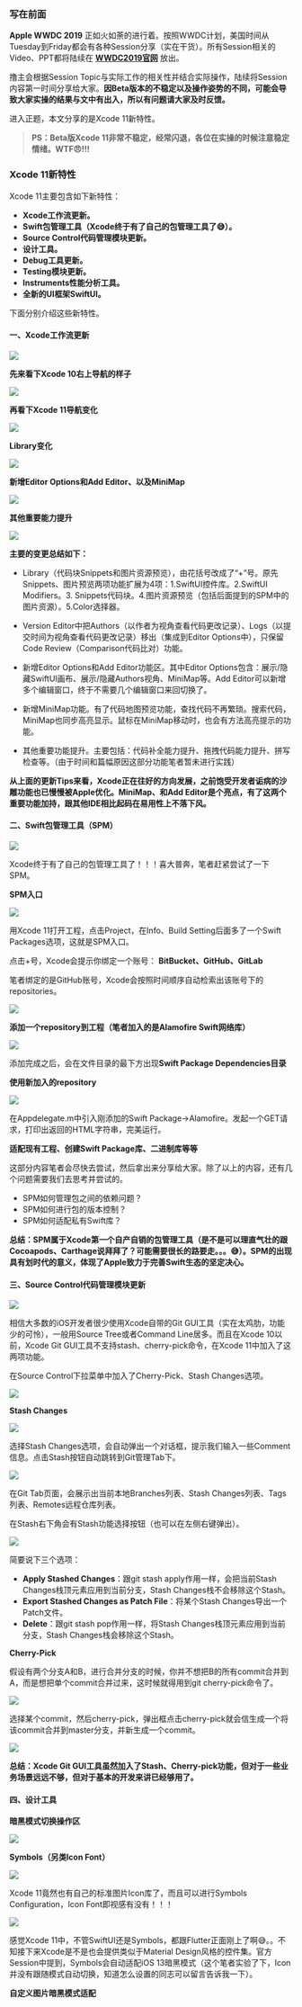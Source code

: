 ### 写在前面
**Apple WWDC 2019** 正如火如荼的进行着。按照WWDC计划，美国时间从Tuesday到Friday都会有各种Session分享（实在干货）。所有Session相关的Video、PPT都将陆续在 **[WWDC2019官网](https://developer.apple.com/wwdc19/schedule/#!/)** 放出。

撸主会根据Session Topic与实际工作的相关性并结合实际操作，陆续将Session内容第一时间分享给大家。**因Beta版本的不稳定以及操作姿势的不同，可能会导致大家实操的结果与文中有出入，所以有问题请大家及时反馈。**

进入正题，本文分享的是Xcode 11新特性。  

>**PS：Beta版Xcode 11非常不稳定，经常闪退，各位在实操的时候注意稳定情绪。WTF😠!!!**

### Xcode 11新特性

Xcode 11主要包含如下新特性：

* **Xcode工作流更新。**
* **Swift包管理工具（Xcode终于有了自己的包管理工具了😅）。**
* **Source Control代码管理模块更新。**
* **设计工具。**
* **Debug工具更新。**
* **Testing模块更新。**
* **Instruments性能分析工具。**
* **全新的UI框架SwiftUI。**

下面分别介绍这些新特性。

#### 一、Xcode工作流更新

![](https://raw.githubusercontent.com/Lobster-King/AppArticles/master/WWDC%202019%20Tutorials/workflow.png)

**先来看下Xcode 10右上导航的样子** 

![](https://github.com/Lobster-King/AppArticles/raw/master/WWDC%202019%20Tutorials/xcode10navi.png)

**再看下Xcode 11导航变化**  

![](https://raw.githubusercontent.com/Lobster-King/AppArticles/master/WWDC%202019%20Tutorials/xcode11navi.png)

**Library变化**

![](https://raw.githubusercontent.com/Lobster-King/AppArticles/master/WWDC%202019%20Tutorials/xocde11library.png)

**新增Editor Options和Add Editor、以及MiniMap**

![](https://raw.githubusercontent.com/Lobster-King/AppArticles/master/WWDC%202019%20Tutorials/minimap.png)

**其他重要能力提升**

![](https://raw.githubusercontent.com/Lobster-King/AppArticles/master/WWDC%202019%20Tutorials/codecompletion.png)

**主要的变更总结如下：**

* Library（代码块Snippets和图片资源预览），由花括号改成了“+”号。原先Snippets、图片预览两项功能扩展为4项：1.SwiftUI控件库。2.SwiftUI Modifiers。3. Snippets代码块。4.图片资源预览（包括后面提到的SPM中的图片资源）。5.Color选择器。

* Version Editor中把Authors（以作者为视角查看代码更改记录）、Logs（以提交时间为视角查看代码更改记录）移出（集成到Editor Options中），只保留Code Review（Comparison代码比对）功能。

* 新增Editor Options和Add Editor功能区。其中Editor Options包含：展示/隐藏SwiftUI画布、展示/隐藏Authors视角、MiniMap等。Add Editor可以新增多个编辑窗口，终于不需要几个编辑窗口来回切换了。

* 新增MiniMap功能。有了代码地图预览功能，查找代码不再繁琐。搜索代码，MiniMap也同步高亮显示。鼠标在MiniMap移动时，也会有方法高亮提示的功能。

* 其他重要功能提升。主要包括：代码补全能力提升、拖拽代码能力提升、拼写检查等。（由于时间和篇幅原因这部分功能笔者暂未进行实践）

**从上面的更新Tips来看，Xcode正在往好的方向发展，之前饱受开发者诟病的沙雕功能也已慢慢被Apple优化。MiniMap、和Add Editor是个亮点，有了这两个重要功能加持，跟其他IDE相比起码在易用性上不落下风。**

#### 二、Swift包管理工具（SPM）

![](https://raw.githubusercontent.com/Lobster-King/AppArticles/master/WWDC%202019%20Tutorials/swiftpackagemanager.png)

Xcode终于有了自己的包管理工具了！！！喜大普奔，笔者赶紧尝试了一下SPM。

**SPM入口**

![](https://raw.githubusercontent.com/Lobster-King/AppArticles/master/WWDC%202019%20Tutorials/spmentrance.png)  

用Xcode 11打开工程，点击Project，在Info、Build Setting后面多了一个Swift Packages选项，这就是SPM入口。

点击+号，Xcode会提示你绑定一个账号： **BitBucket、GitHub、GitLab**

笔者绑定的是GitHub账号，Xcode会按照时间顺序自动检索出该账号下的repositories。

![](https://raw.githubusercontent.com/Lobster-King/AppArticles/master/WWDC%202019%20Tutorials/repos.png)

**添加一个repository到工程（笔者加入的是Alamofire Swift网络库）**

![](https://raw.githubusercontent.com/Lobster-King/AppArticles/master/WWDC%202019%20Tutorials/thirdlibrary.png)

添加完成之后，会在文件目录的最下方出现**Swift Package Dependencies目录**

**使用新加入的repository**

![](https://raw.githubusercontent.com/Lobster-King/AppArticles/master/WWDC%202019%20Tutorials/libraryusage.png)

在Appdelegate.m中引入刚添加的Swift Package->Alamofire。发起一个GET请求，打印出返回的HTML字符串，完美运行。

**适配现有工程、创建Swift Package库、二进制库等等**

这部分内容笔者会尽快去尝试，然后拿出来分享给大家。除了以上的内容，还有几个问题需要我们去思考并尝试的。

* SPM如何管理包之间的依赖问题？
* SPM如何进行包的版本控制？
* SPM如何适配私有Swift库？

**总结：SPM属于Xcode第一个自产自销的包管理工具（是不是可以理直气壮的跟Cocoapods、Carthage说拜拜了？可能需要很长的路要走。。。😅）。SPM的出现具有划时代的意义，体现了Apple致力于完善Swift生态的坚定决心。**



#### 三、Source Control代码管理模块更新

![](https://raw.githubusercontent.com/Lobster-King/AppArticles/master/WWDC%202019%20Tutorials/sourcecontrol.png)

相信大多数的iOS开发者很少使用Xcode自带的Git GUI工具（实在太鸡肋，功能少的可怜），一般用Source Tree或者Command Line居多。而且在Xcode 10以前，Xcode Git GUI工具不支持stash、cherry-pick命令，在Xcode 11中加入了这两项功能。

在Source Control下拉菜单中加入了Cherry-Pick、Stash Changes选项。

![](https://raw.githubusercontent.com/Lobster-King/AppArticles/master/WWDC%202019%20Tutorials/stashcherry-pick.png)

**Stash Changes**

![](https://raw.githubusercontent.com/Lobster-King/AppArticles/master/WWDC%202019%20Tutorials/stashcomment.png)

选择Stash Changes选项，会自动弹出一个对话框，提示我们输入一些Comment信息。点击Stash按钮自动跳转到Git管理Tab下。

![](https://raw.githubusercontent.com/Lobster-King/AppArticles/master/WWDC%202019%20Tutorials/stashinfo.png)

在Git Tab页面，会展示出当前本地Branches列表、Stash Changes列表、Tags列表、Remotes远程仓库列表。

在Stash右下角会有Stash功能选择按钮（也可以在左侧右键弹出）。

![](https://raw.githubusercontent.com/Lobster-King/AppArticles/master/WWDC%202019%20Tutorials/stashoption.png)

简要说下三个选项：

* **Apply Stashed Changes**：跟git stash apply作用一样，会把当前Stash Changes栈顶元素应用到当前分支，Stash Changes栈不会移除这个Stash。
* **Export Stashed Changes as Patch File**：将某个Stash Changes导出一个Patch文件。
* **Delete**：跟git stash pop作用一样，将Stash Changes栈顶元素应用到当前分支，Stash Changes栈会移除这个Stash。


**Cherry-Pick**

假设有两个分支A和B，进行合并分支的时候，你并不想把B的所有commit合并到A，而是想把单个commit合并过来，这时候就得用到git cherry-pick命令了。

![](https://github.com/Lobster-King/AppArticles/raw/master/WWDC%202019%20Tutorials/cherry-pick.png)

选择某个commit，然后cherry-pick，弹出框点击cherry-pick就会信生成一个将该commit合并到master分支，并新生成一个commit。

![](https://raw.githubusercontent.com/Lobster-King/AppArticles/master/WWDC%202019%20Tutorials/cherry-pickoption.png)

**总结：Xcode Git GUI工具虽然加入了Stash、Cherry-pick功能，但对于一些业务场景远远不够，但对于基本的开发来讲已经够用了。**

#### 四、设计工具

**暗黑模式切换操作区**

![](https://raw.githubusercontent.com/Lobster-King/AppArticles/master/WWDC%202019%20Tutorials/storyboardtoolbar.png)

**Symbols（另类Icon Font）**

![](https://raw.githubusercontent.com/Lobster-King/AppArticles/master/WWDC%202019%20Tutorials/symbols.png)

Xcode 11竟然也有自己的标准图片Icon库了，而且可以进行Symbols Configuration，Icon Font即视感有没有！！！

![](https://raw.githubusercontent.com/Lobster-King/AppArticles/master/WWDC%202019%20Tutorials/symbolsconfig.png)

感觉Xcode 11中，不管SwiftUI还是Symbols，都跟Flutter正面刚上了啊😅。。不知接下来Xcode是不是也会提供类似于Material Design风格的控件集。官方Session中提到，Symbols会自动适配iOS 13暗黑模式（这个笔者实验了下，Icon并没有跟随模式自动切换，知道怎么设置的同志可以留言告诉我一下）。

**自定义图片暗黑模式适配**






